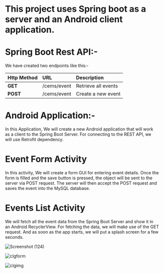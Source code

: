 # This project uses Spring boot as a server and an Android client application.

# Spring Boot Rest API:-
 
 We have created two endpoints like this:-

| Http Method | URL     | Description  | 
| :-------- | :------- | :------------------------- |
| **GET** | /cems/event | Retrieve all events |
| **POST** | /cems/event | Create a new event |

# Android Application:-

In this Application, We will create a new Android application that will work as a client to the Spring Boot Server. For connecting to the REST API, we will use Retrofit dependency.

# Event Form Activity
In this activity, We will create a form GUI for entering event details. Once the form is filled and the save button is pressed, the object will be sent to the server via POST request. The server will then accept the POST request and saves the event into the MySQL database.

# Events List Activity
We will fetch all the event data from the Spring Boot Server and show it in an Android RecyclerView. For fetching the data, we will make use of the GET request. 
And as soon as the app starts, we will put a splash screen for a few seconds.


![Screenshot (124)](https://user-images.githubusercontent.com/102401268/225727470-bc228138-d50a-464b-a8c8-57f7816ed815.png)

![clgform](https://user-images.githubusercontent.com/102401268/225727347-012babcf-04c1-4df3-b7d5-718e863223ab.JPG)

![clgimg](https://user-images.githubusercontent.com/102401268/225727368-8cea3fa6-99e9-4fbf-b8ad-03d207ec3042.JPG)
